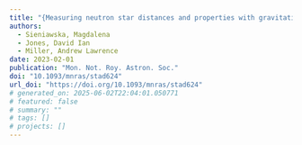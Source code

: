 ```yaml
---
title: "{Measuring neutron star distances and properties with gravitational-wave parallax}"
authors:
  - Sieniawska, Magdalena
  - Jones, David Ian
  - Miller, Andrew Lawrence
date: 2023-02-01
publication: "Mon. Not. Roy. Astron. Soc."
doi: "10.1093/mnras/stad624"
url_doi: "https://doi.org/10.1093/mnras/stad624"
# generated_on: 2025-06-02T22:04:01.050771
# featured: false
# summary: ""
# tags: []
# projects: []
---
```

